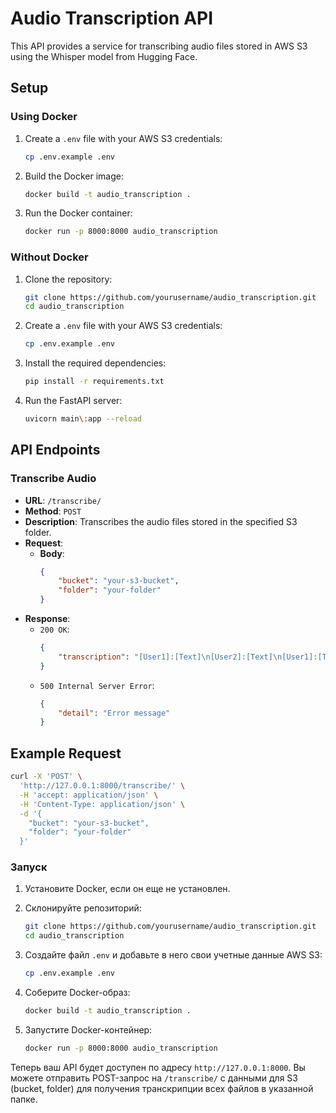 # Audio Transcription API

This API provides a service for transcribing audio files stored in AWS S3 using the Whisper model from Hugging Face.

## Setup

### Using Docker

1. Create a `.env` file with your AWS S3 credentials:
    ```sh
    cp .env.example .env
    ```

2. Build the Docker image:
    ```sh
    docker build -t audio_transcription .
    ```

3. Run the Docker container:
    ```sh
    docker run -p 8000:8000 audio_transcription
    ```

### Without Docker

1. Clone the repository:
    ```sh
    git clone https://github.com/yourusername/audio_transcription.git
    cd audio_transcription
    ```

2. Create a `.env` file with your AWS S3 credentials:
    ```sh
    cp .env.example .env
    ```

3. Install the required dependencies:
    ```sh
    pip install -r requirements.txt
    ```

4. Run the FastAPI server:
    ```sh
    uvicorn main\:app --reload
    ```

## API Endpoints

### Transcribe Audio

- **URL**: `/transcribe/`
- **Method**: `POST`
- **Description**: Transcribes the audio files stored in the specified S3 folder.
- **Request**:
    - **Body**:
        ```json
        {
            "bucket": "your-s3-bucket",
            "folder": "your-folder"
        }
        ```
- **Response**:
    - `200 OK`:
        ```json
        {
            "transcription": "[User1]:[Text]\n[User2]:[Text]\n[User1]:[Text]\n[User2]:[Text]"
        }
        ```
    - `500 Internal Server Error`:
        ```json
        {
            "detail": "Error message"
        }
        ```

## Example Request

```sh
curl -X 'POST' \
  'http://127.0.0.1:8000/transcribe/' \
  -H 'accept: application/json' \
  -H 'Content-Type: application/json' \
  -d '{
    "bucket": "your-s3-bucket",
    "folder": "your-folder"
  }'
```

### Запуск

1. Установите Docker, если он еще не установлен.

2. Склонируйте репозиторий:
    ```sh
    git clone https://github.com/yourusername/audio_transcription.git
    cd audio_transcription
    ```

3. Создайте файл `.env` и добавьте в него свои учетные данные AWS S3:
    ```sh
    cp .env.example .env
    ```

4. Соберите Docker-образ:
    ```sh
    docker build -t audio_transcription .
    ```

5. Запустите Docker-контейнер:
    ```sh
    docker run -p 8000:8000 audio_transcription
    ```

Теперь ваш API будет доступен по адресу `http://127.0.0.1:8000`. Вы можете отправить POST-запрос на `/transcribe/` с данными для S3 (bucket, folder) для получения транскрипции всех файлов в указанной папке.
